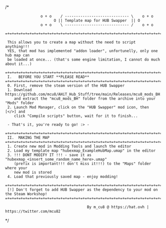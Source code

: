 /*

                    o + o    / ----------------------------- \    o + o
                          O || Template map for HUB Swapper  || O 
                    o + o    \ ----------------------------- /    o + o
    
    =+=+=+=+=+=+=+=+=+=+=+=+=+=+=+=+=+=+=+=+=+=+=+=+=+=+=+=+=+=+=+=+=+=+=+=+=+=+=+=+=+=+=+=+=+=+

     This allows you to create a map without the need to script anything!!!
     YES, that mod has implemented "addon loader", unfortunelly, only one hub map can 
     be loaded at once... (that's some engine limitation, I cannot do much about it...)

    =+=+=+=+=+=+=+=+=+=+=+=+=+=+=+=+=+=+=+=+=+=+=+=+=+=+=+=+=+=+=+=+=+=+=+=+=+=+=+=+=+=+=+=+=+=+
     I.   BEFORE YOU START **PLEASE READ**
    =+=+=+=+=+=+=+=+=+=+=+=+=+=+=+=+=+=+=+=+=+=+=+=+=+=+=+=+=+=+=+=+=+=+=+=+=+=+=+=+=+=+=+=+=+=+
     0. First, remove the steam version of the HUB Swapper
     1. Download https://github.com/mcu8/AHiT_Hub_Stuff/tree/main/Releases/mcu8_mods_BH.zip
        and extract the "mcu8_mods_BH" folder from the archive into your "Mods" folder
     2. Launch Mod Manager, click on the "HUB Swapper" mod icon, then [</>] and 
        click "Compile scripts" button, wait for it to finish...

     - That's it, you're ready to go! :> - 

    =+=+=+=+=+=+=+=+=+=+=+=+=+=+=+=+=+=+=+=+=+=+=+=+=+=+=+=+=+=+=+=+=+=+=+=+=+=+=+=+=+=+=+=+=+=+
     II.  MAKING THE MAP
    =+=+=+=+=+=+=+=+=+=+=+=+=+=+=+=+=+=+=+=+=+=+=+=+=+=+=+=+=+=+=+=+=+=+=+=+=+=+=+=+=+=+=+=+=+=+
     1. Create new mod in Modding Tools and launch the editor
     2. Load my template map "hubexmap_ExampleHubMap.umap" in the editor
     3. !!! DONT MODIFY IT !!! - save it as "hubexmap_<insert_some_random_name_here>.umap" 
        (prefix is important!!! don't miss it!!!) to the "Maps" folder where your 
        new mod is stored
     4. Load that previously saved map - enjoy modding!

    =+=+=+=+=+=+=+=+=+=+=+=+=+=+=+=+=+=+=+=+=+=+=+=+=+=+=+=+=+=+=+=+=+=+=+=+=+=+=+=+=+=+=+=+=+=+
     [!] Don't forget to add HUB Swapper as the dependency to your mod on the Steam Workshop!
    =+=+=+=+=+=+=+=+=+=+=+=+=+=+=+=+=+=+=+=+=+=+=+=+=+=+=+=+=+=+=+=+=+=+=+=+=+=+=+=+=+=+=+=+=+=+

                                         By m_cu8 @ https://hat.ovh | https://twitter.com/mcu82

 */
